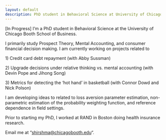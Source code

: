 ```yaml
---
layout: default
description: PhD student in Behavioral Science at University of Chicago's Booth School of Business
---
```

[In Progress]
I’m a PhD student in Behavioral Science at the University of Chicago Booth School of Business.

I primarily study Prospect Theory, Mental Accounting, and consumer financial decision making. I am currently working on projects related to
  <p>1) Credit card debt repayment (with Abby Sussman)
 <p> 2) Upgrade decisions under relative thinking vs. mental accounting (with Devin Pope and Jihong Song)
  <p>3) Metrics for detecting the ‘hot hand’ in basketball (with Connor Dowd and Nick Polson)
  
I am developing ideas to related to loss aversion parameter estimation, non-parametric estimation of the probability weighting function, and reference dependence in field settings. 

Prior to starting my PhD, I worked at RAND in Boston doing health insurance research. 


Email me at “[shirshma@chicagobooth.edu](mailto:shirshma@chicagobooth.edu)“.
